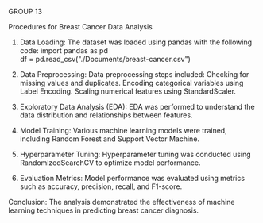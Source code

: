 GROUP 13 

Procedures for Breast Cancer Data Analysis

1. Data Loading:
The dataset was loaded using pandas with the following code:
import pandas as pd  
df = pd.read_csv("./Documents/breast-cancer.csv")  

2. Data Preprocessing:
Data preprocessing steps included:
Checking for missing values and duplicates.
Encoding categorical variables using Label Encoding.
Scaling numerical features using StandardScaler.

3. Exploratory Data Analysis (EDA):
EDA was performed to understand the data distribution and relationships between features.

4. Model Training:
Various machine learning models were trained, including Random Forest and Support Vector Machine.

5. Hyperparameter Tuning:
Hyperparameter tuning was conducted using RandomizedSearchCV to optimize model performance.

6. Evaluation Metrics:
Model performance was evaluated using metrics such as accuracy, precision, recall, and F1-score.

Conclusion:
The analysis demonstrated the effectiveness of machine learning techniques in predicting breast cancer diagnosis.


